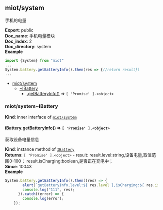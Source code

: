 <a name="module_miot/system"></a>

## miot/system
手机的电量

**Export**: public  
**Doc_name**: 手机电量模块  
**Doc_index**: 2  
**Doc_directory**: system  
**Example**  
```js
import {System} from "miot"
...
System.battery.getBatteryInfo().then(res => {//return result})
...
```

* [miot/system](#module_miot/system)
    * [~IBattery](#module_miot/system..IBattery)
        * [.getBatteryInfo()](#module_miot/system..IBattery+getBatteryInfo) ⇒ <code>[ &#x27;Promise&#x27; ].&lt;object&gt;</code>

<a name="module_miot/system..IBattery"></a>

### miot/system~IBattery
**Kind**: inner interface of [<code>miot/system</code>](#module_miot/system)  
<a name="module_miot/system..IBattery+getBatteryInfo"></a>

#### iBattery.getBatteryInfo() ⇒ <code>[ &#x27;Promise&#x27; ].&lt;object&gt;</code>
获取设备电量信息

**Kind**: instance method of [<code>IBattery</code>](#module_miot/system..IBattery)  
**Returns**: <code>[ &#x27;Promise&#x27; ].&lt;object&gt;</code> - result:
result.level:string,设备电量,取值范围0-100；
result.isCharging:boolean,是否正在充电中；  
**Since**: 10043  
**Example**  
```js
System.battery.getBatteryInfo().then((res) => {
        alert(`getBatteryInfo,level:${ res.level },isCharging:${ res.isCharging }`);
        console.log("111", res);
      }).catch((error) => {
        console.log(error);
    });
```
